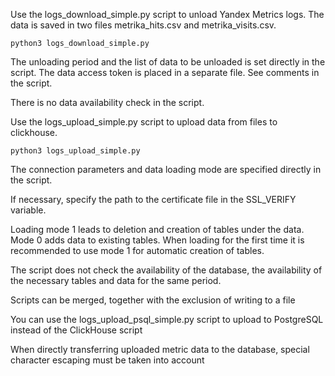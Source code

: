 Use the logs_download_simple.py script to unload Yandex Metrics logs. The data is saved in two files metrika_hits.csv and metrika_visits.csv.

```python3 logs_download_simple.py```

The unloading period and the list of data to be unloaded is set directly in the script.
The data access token is placed in a separate file. See comments in the script.

There is no data availability check in the script.

Use the logs_upload_simple.py script to upload data from files to clickhouse.

```python3 logs_upload_simple.py```

The connection parameters and data loading mode are specified directly in the script.

If necessary, specify the path to the certificate file in the SSL_VERIFY variable.

Loading mode 1 leads to deletion and creation of tables under the data. Mode 0 adds data to existing tables. When loading for the first time it is recommended to use mode 1 for automatic creation of tables.

The script does not check the availability of the database, the availability of the necessary tables and data for the same period.

Scripts can be merged, together with the exclusion of writing to a file



You can use the logs_upload_psql_simple.py script to upload to PostgreSQL instead of the ClickHouse script

When directly transferring uploaded metric data to the database, special character escaping must be taken into account
